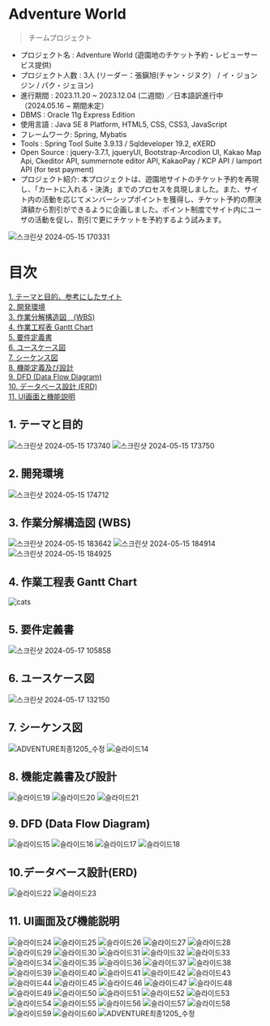 Adventure World
=================
> チームプロジェクト

- プロジェクト名 : Adventure World (遊園地のチケット予約・レビューサービス提供) <br>
- プロジェクト人数 : 3人 (リーダー：張鎭旭(チャン・ジヌク） / イ・ジョンジン / パク・ジェヨン)
- 進行期間 : 2023.11.20 ~ 2023.12.04 (二週間) ／日本語訳進行中（2024.05.16 ~ 期間未定）<br>
- DBMS : Oracle 11g Express Edition <br>
- 使用言語 : Java SE 8 Platform, HTML5, CSS, CSS3, JavaScript <br>
- フレームワーク: Spring, Mybatis
- Tools : Spring Tool Suite 3.9.13 / Sqldeveloper 19.2, eXERD
- Open Source : jquery-3.7.1, jqueryUI, Bootstrap-Arcodion UI, Kakao Map Api, Ckeditor API, summernote editor API, KakaoPay / KCP API / Iamport API (for test payment)
- プロジェクト紹介: 本プロジェクトは、遊園地サイトのチケット予約を再現し、「カートに入れる・決済」までのプロセスを具現しました。また、サイト内の活動を応じてメンバーシップポイントを獲得し、チケット予約の際決済額から割引ができるように企画しました。ポイント制度でサイト内にユーザの活動を促し、割引で更にチケットを予約するよう試みます。

![스크린샷 2024-05-15 170331](https://github.com/Joyfuler/Adventure_World_japanese/assets/137759165/59182ade-01f0-42fb-86ce-93ccf8af2c2b)

# 目次
[1. テーマと目的、参考にしたサイト](https://github.com/Joyfuler/Adventure_World_japanese/blob/japanese/README.md#1-%E3%83%86%E3%83%BC%E3%83%9E%E3%81%A8%E7%9B%AE%E7%9A%84)<br>
[2. 開発環境](https://github.com/Joyfuler/Adventure_World_japanese/blob/japanese/README.md#2-%E9%96%8B%E7%99%BA%E7%92%B0%E5%A2%83)<br>
[3. 作業分解構造図　(WBS)](https://github.com/Joyfuler/Adventure_World_japanese/blob/japanese/README.md#3-%E4%BD%9C%E6%A5%AD%E5%88%86%E8%A7%A3%E6%A7%8B%E9%80%A0%E5%9B%B3-wbs) <br>
[4. 作業工程表 Gantt Chart](https://github.com/Joyfuler/Adventure_World_japanese/blob/japanese/README.md#4-%E4%BD%9C%E6%A5%AD%E5%B7%A5%E7%A8%8B%E8%A1%A8-gantt-chart) <br>
[5. 要件定義書](https://github.com/Joyfuler/Adventure_World_japanese/blob/japanese/README.md#5-%E8%A6%81%E4%BB%B6%E5%AE%9A%E7%BE%A9%E6%9B%B8) <br>
[6. ユースケース図](https://github.com/Joyfuler/Adventure_World_japanese/blob/japanese/README.md#6-%E3%83%A6%E3%83%BC%E3%82%B9%E3%82%B1%E3%83%BC%E3%82%B9%E5%9B%B3) <br>
[7. シーケンス図](https://github.com/Joyfuler/Adventure_World_japanese/blob/japanese/README.md#7-%E3%82%B7%E3%83%BC%E3%82%B1%E3%83%B3%E3%82%B9%E5%9B%B3) <br>
[8. 機能定義及び設計](https://github.com/Joyfuler/Adventure_World_japanese/blob/japanese/README.md#8-%E6%A9%9F%E8%83%BD%E5%AE%9A%E7%BE%A9%E6%9B%B8%E5%8F%8A%E3%81%B3%E8%A8%AD%E8%A8%88) <br>
[9. DFD (Data Flow Diagram)](https://github.com/Joyfuler/Adventure_World_japanese/blob/japanese/README.md#9-dfd-data-flow-diagram) <br>
[10. データベース設計 (ERD)](https://github.com/Joyfuler/Adventure_World_japanese/blob/japanese/README.md#10%E3%83%87%E3%83%BC%E3%82%BF%E3%83%99%E3%83%BC%E3%82%B9%E8%A8%AD%E8%A8%88erd)<br>
[11. UI画面と機能説明](https://github.com/Joyfuler/Adventure_World_japanese/blob/japanese/README.md#11-ui%E7%94%BB%E9%9D%A2%E5%8F%8A%E3%81%B3%E6%A9%9F%E8%83%BD%E8%AA%AC%E6%98%8E)<br>


## 1. テーマと目的
![스크린샷 2024-05-15 173740](https://github.com/Joyfuler/Adventure_World_japanese/assets/137759165/d0354b32-2c49-4727-83d5-6dde8847cd8f)
![스크린샷 2024-05-15 173750](https://github.com/Joyfuler/Adventure_World_japanese/assets/137759165/34ebd967-a3ca-48e8-aa91-abbd988a0645)


## 2. 開発環境
![스크린샷 2024-05-15 174712](https://github.com/Joyfuler/Adventure_World_japanese/assets/137759165/6a7d1421-5278-497f-b67b-54107062bbdb)


## 3. 作業分解構造図 (WBS)
![스크린샷 2024-05-15 183642](https://github.com/Joyfuler/Adventure_World_japanese/assets/137759165/cc8c9e55-463b-4978-953c-4e8113b4a2a2)
![스크린샷 2024-05-15 184914](https://github.com/Joyfuler/Adventure_World_japanese/assets/137759165/477b93c9-bc8d-4aae-a35a-e8126e2fa765)
![스크린샷 2024-05-15 184925](https://github.com/Joyfuler/Adventure_World_japanese/assets/137759165/c57beaae-9943-431c-bd15-9d230761fb40)


## 4. 作業工程表 Gantt Chart
![cats](https://github.com/Joyfuler/Adventure_World_japanese/assets/137759165/c643ac42-1937-4b38-845f-cfd7b7575dc1)


## 5. 要件定義書
![스크린샷 2024-05-17 105858](https://github.com/Joyfuler/Adventure_World_japanese/assets/137759165/71d7e21d-fb1f-4ee0-9559-679d5162dd10)


## 6. ユースケース図
![스크린샷 2024-05-17 132150](https://github.com/Joyfuler/Adventure_World_japanese/assets/137759165/e3833a65-240f-49ae-a959-d7f6e4761524)


## 7. シーケンス図
![ADVENTURE최종1205_수정](https://github.com/Joyfuler/2ndTeamProject/assets/137759165/33749722-d0a5-4f3c-93a3-669b1626ceca)
![슬라이드14](https://github.com/Joyfuler/2ndTeamProject/assets/137759165/8bc851c1-75da-4936-9a77-a3689a5c0b10)


## 8. 機能定義書及び設計
![슬라이드19](https://github.com/Joyfuler/2ndTeamProject/assets/137759165/d4d23d89-2b5d-4b2e-9f0c-431a7f020284)
![슬라이드20](https://github.com/Joyfuler/2ndTeamProject/assets/137759165/e554e7d5-f70a-4642-b5c1-16655a7164ae)
![슬라이드21](https://github.com/Joyfuler/2ndTeamProject/assets/137759165/2d30107d-deac-4508-ae80-7c55b94b56fc)


## 9. DFD (Data Flow Diagram)
![슬라이드15](https://github.com/Joyfuler/2ndTeamProject/assets/137759165/991b0eb2-a97c-4a95-85f6-fad8d7db96f3)
![슬라이드16](https://github.com/Joyfuler/2ndTeamProject/assets/137759165/d20a2dba-2242-4dab-ba1a-453ed767d848)
![슬라이드17](https://github.com/Joyfuler/2ndTeamProject/assets/137759165/2098a056-6ae0-4eda-9a99-7d0c99fdd0ad)
![슬라이드18](https://github.com/Joyfuler/2ndTeamProject/assets/137759165/c5034197-be8e-4a7f-b28d-e30520064eee)


## 10.データベース設計(ERD)
![슬라이드22](https://github.com/Joyfuler/2ndTeamProject/assets/137759165/9a173aec-e5cd-4aba-ac8d-b51e25551f62)
![슬라이드23](https://github.com/Joyfuler/2ndTeamProject/assets/137759165/525ef218-f3b7-4aaf-b7c9-4d600d17f472)


## 11. UI画面及び機能説明
![슬라이드24](https://github.com/Joyfuler/2ndTeamProject/assets/137759165/d17ed9fa-b494-4770-8b60-40df5a18cbac)
![슬라이드25](https://github.com/Joyfuler/2ndTeamProject/assets/137759165/8f1fe26c-a7d5-4ce6-a881-332790e55af4)
![슬라이드26](https://github.com/Joyfuler/2ndTeamProject/assets/137759165/41fece22-99b7-48c2-b3b7-fa9b60a32123)
![슬라이드27](https://github.com/Joyfuler/2ndTeamProject/assets/137759165/9fefac66-1bd2-432a-8a84-697805b144db)
![슬라이드28](https://github.com/Joyfuler/2ndTeamProject/assets/137759165/52cd7f6e-e8b0-4428-8380-fc6a3da40c39)
![슬라이드29](https://github.com/Joyfuler/2ndTeamProject/assets/137759165/78359dd4-f296-4db8-8f0a-387190965a29)
![슬라이드30](https://github.com/Joyfuler/2ndTeamProject/assets/137759165/0669a363-17b0-497b-af88-ad9362e3e422)
![슬라이드31](https://github.com/Joyfuler/2ndTeamProject/assets/137759165/fa65cc63-816f-4b1b-b49a-b11ceb49a63d)
![슬라이드32](https://github.com/Joyfuler/2ndTeamProject/assets/137759165/ec14ceb4-2e8c-471b-a4ae-b4c7d3807ff4)
![슬라이드33](https://github.com/Joyfuler/2ndTeamProject/assets/137759165/5b2e6b6b-8df2-4493-8cc6-c1ffbb10d0d2)
![슬라이드34](https://github.com/Joyfuler/2ndTeamProject/assets/137759165/7b1a5fde-e6bd-4985-8c7e-843fedace7b2)
![슬라이드35](https://github.com/Joyfuler/2ndTeamProject/assets/137759165/2718bc2c-a896-4b3e-bb1d-9b4b076ecb4c)
![슬라이드36](https://github.com/Joyfuler/2ndTeamProject/assets/137759165/b8b229f6-00bd-479d-a869-bb82140dfa2d)
![슬라이드37](https://github.com/Joyfuler/2ndTeamProject/assets/137759165/dcb1cf30-bb8a-4e81-b63f-23d57e5970e5)
![슬라이드38](https://github.com/Joyfuler/2ndTeamProject/assets/137759165/e6a88b07-5c5e-437f-8b8b-fe569c8e0121)
![슬라이드39](https://github.com/Joyfuler/2ndTeamProject/assets/137759165/7a9f1c9d-5d67-498c-83d4-48dcd0ed210a)
![슬라이드40](https://github.com/Joyfuler/2ndTeamProject/assets/137759165/2725ee1f-c0d2-40be-8163-3cc7802ba374)
![슬라이드41](https://github.com/Joyfuler/2ndTeamProject/assets/137759165/a48ab511-6918-4d18-b7d7-2c86cc917e86)
![슬라이드42](https://github.com/Joyfuler/2ndTeamProject/assets/137759165/a03a37e3-f741-4cd7-af48-2f1c180bc184)
![슬라이드43](https://github.com/Joyfuler/2ndTeamProject/assets/137759165/5b45a2e2-6e08-446e-bb3c-1048f8383562)
![슬라이드44](https://github.com/Joyfuler/2ndTeamProject/assets/137759165/6e30e832-b285-4d8a-8b70-1d21a9cfd43f)
![슬라이드45](https://github.com/Joyfuler/2ndTeamProject/assets/137759165/9f1543cb-93cb-41ef-b979-ba5bf064d687)
![슬라이드46](https://github.com/Joyfuler/2ndTeamProject/assets/137759165/c03686ac-40e2-414d-befa-9ae3d79c3ef4)
![슬라이드47](https://github.com/Joyfuler/2ndTeamProject/assets/137759165/8f8e7afe-6466-4846-84c4-9c83232500a1)
![슬라이드48](https://github.com/Joyfuler/2ndTeamProject/assets/137759165/72c4a329-bc8b-497b-90b2-806922682fc4)
![슬라이드49](https://github.com/Joyfuler/2ndTeamProject/assets/137759165/de3954eb-04ed-4246-9330-007b995055a7)
![슬라이드50](https://github.com/Joyfuler/2ndTeamProject/assets/137759165/2e3298dc-67f0-49f1-8f03-097357e75b45)
![슬라이드51](https://github.com/Joyfuler/2ndTeamProject/assets/137759165/c0f32675-72d9-4f3a-9d31-4577ac4a535c)
![슬라이드52](https://github.com/Joyfuler/2ndTeamProject/assets/137759165/446b6901-4be2-4fb5-8592-688239ab6b7f)
![슬라이드53](https://github.com/Joyfuler/2ndTeamProject/assets/137759165/6e2de826-7035-4039-83f2-4b1d6762b340)
![슬라이드54](https://github.com/Joyfuler/2ndTeamProject/assets/137759165/62a3d263-6821-438d-975f-1edf9cc92f8b)
![슬라이드55](https://github.com/Joyfuler/2ndTeamProject/assets/137759165/5985df10-46e5-4179-93a9-44063b83e802)
![슬라이드56](https://github.com/Joyfuler/2ndTeamProject/assets/137759165/b7bc6d31-5685-4ef9-a977-83b81c107e70)
![슬라이드57](https://github.com/Joyfuler/2ndTeamProject/assets/137759165/e52ff4a0-ab73-43b8-a663-ac59ecfc5b84)
![슬라이드58](https://github.com/Joyfuler/2ndTeamProject/assets/137759165/d1616cfd-94f1-4b3c-9035-f5d8b731f4b6)
![슬라이드59](https://github.com/Joyfuler/2ndTeamProject/assets/137759165/43682084-d26a-44df-98e5-807158cc213b)
![슬라이드60](https://github.com/Joyfuler/2ndTeamProject/assets/137759165/f2a2542e-a78f-4179-acb0-15fe47526681)
![ADVENTURE최종1205_수정](https://github.com/Joyfuler/2ndTeamProject/assets/137759165/c4bd22e0-8fd4-4ef2-8f65-6efcafdb9b13)
